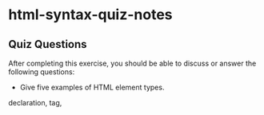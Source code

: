 # html-syntax-quiz-notes

## Quiz Questions

After completing this exercise, you should be able to discuss or answer the following questions:

- Give five examples of HTML element types.
<!DOCTYPE html> declaration, <head> tag, <title> tag, <body> tag, <p> tag, <img> tag

- What is the purpose of HTML attributes?
to provide more information about that element;

- Give an example of an HTML entity (escape character).
copyright symbol (&#169);

## Notes

All student notes should be written here.


How to write `Code Examples` in markdown

for JS:

```javascript
const data = "Howdy";
```

for HTML:

```html
<div>
  <p>This is text content</p>
</div>
```

for CSS:

```css
div {
  width: 100%;
}
```
